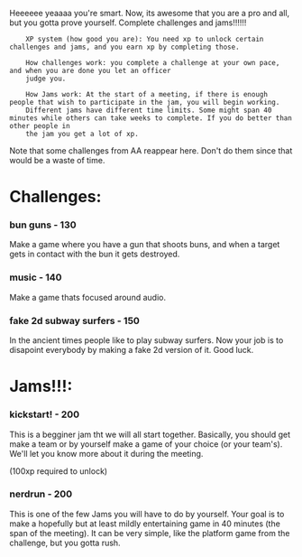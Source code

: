 Heeeeee yeaaaa you're smart. Now, its awesome that you are a pro and all, but you gotta prove yourself.
Complete challenges and jams!!!!!!

```
    XP system (how good you are): You need xp to unlock certain challenges and jams, and you earn xp by completing those.

    How challenges work: you complete a challenge at your own pace, and when you are done you let an officer
    judge you.

    How Jams work: At the start of a meeting, if there is enough people that wish to participate in the jam, you will begin working. 
    Different jams have different time limits. Some might span 40 minutes while others can take weeks to complete. If you do better than other people in
    the jam you get a lot of xp.
```
Note that some challenges from AA reappear here. Don't do them since that would be a waste of time.

# Challenges:

### bun guns - 130
Make a game where you have a gun that shoots buns, and when a target gets in contact with the bun it gets destroyed.

### music - 140
Make a game thats focused around audio.

### fake 2d subway surfers - 150
In the ancient times people like to play subway surfers. Now your job is to disapoint everybody by making a fake 2d version of it. Good luck.


# Jams!!!:

### kickstart! - 200
This is a begginer jam tht we will all start together. Basically, you should get make a team or by yourself make a game of your choice (or your team's). We'll
let you know more about it during the meeting.


(100xp required to unlock)
### nerdrun - 200 
This is one of the few Jams you will have to do by yourself. Your goal is to make a hopefully but at least mildly entertaining game in 40 minutes (the span of the meeting).
It can be very simple, like the platform game from the challenge, but you gotta rush.
